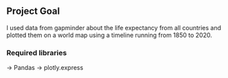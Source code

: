 ## Project Goal

I used data from gapminder about the life expectancy from all countries and plotted them on a world map using a timeline running from 1850 to 2020.


### Required libraries

-> Pandas
-> plotly.express
